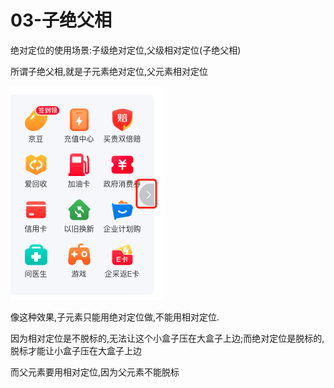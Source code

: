 # 03-子绝父相

绝对定位的使用场景:子级绝对定位,父级相对定位(子绝父相)

所谓子绝父相,就是子元素绝对定位,父元素相对定位

![示例图](./img/示例图.png)

像这种效果,子元素只能用绝对定位做,不能用相对定位.

因为相对定位是不脱标的,无法让这个小盒子压在大盒子上边;而绝对定位是脱标的,脱标才能让小盒子压在大盒子上边

而父元素要用相对定位,因为父元素不能脱标